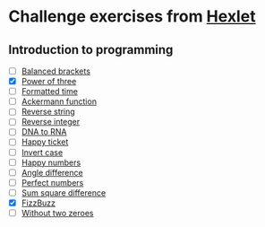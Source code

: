 # Challenge exercises from [Hexlet](https://ru.hexlet.io/)
## Introduction to programming
- [ ] [Balanced brackets]()
- [x] [Power of three](docs/introduction-to-programming/power-of-three.md)
- [ ] [Formatted time]()
- [ ] [Ackermann function]()
- [ ] [Reverse string]()
- [ ] [Reverse integer]()
- [ ] [DNA to RNA]()
- [ ] [Happy ticket]()
- [ ] [Invert case]()
- [ ] [Happy numbers](docs/introduction-to-programming/happy-numbers.md)
- [ ] [Angle difference]()
- [ ] [Perfect numbers]()
- [ ] [Sum square difference]()
- [x] [FizzBuzz](docs/introduction-to-programming/fizzbuzz.md)
- [ ] [Without two zeroes]()
